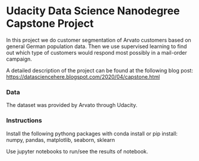# Udacity Data Science Nanodegree Capstone Project

In this project we do customer segmentation of Arvato customers based on general German population data.
Then we use supervised learning to find out which type of customers would respond most possibly in a mail-order campaign.

A detailed description of the project can be found at the following blog post:
https://datasciencehere.blogspot.com/2020/04/capstone.html

### Data
The dataset was provided by Arvato through Udacity.

### Instructions

Install the following pythong packages with conda install or pip install:
numpy, pandas, matplotlib, seaborn, sklearn

Use jupyter notebooks to run/see the results of notebook.
